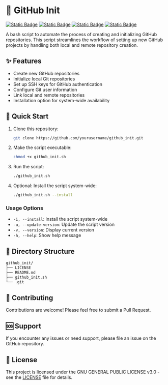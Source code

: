 # 💾 GitHub Init

[![Static Badge](https://img.shields.io/badge/Bash-white?style=flat&logo=gnubash&logoColor=white&logoSize=auto&labelColor=black)](https://www.gnu.org/software/bash/)
[![Static Badge](https://img.shields.io/badge/Linux-white?style=flat&logo=linux&logoColor=white&logoSize=auto&labelColor=black)](https://www.linux.org/)
[![Static Badge](https://img.shields.io/badge/Git-white?style=flat&logo=git&logoColor=white&logoSize=auto&labelColor=black)](https://git-scm.com/)
[![Static Badge](https://img.shields.io/badge/GitHub-white?style=flat&logo=github&logoColor=white&logoSize=auto&labelColor=black)](https://github.com/)

A bash script to automate the process of creating and initializing GitHub repositories. This script streamlines the workflow of setting up new GitHub projects by handling both local and remote repository creation.

## ✨ Features

- Create new GitHub repositories
- Initialize local Git repositories
- Set up SSH keys for GitHub authentication
- Configure Git user information
- Link local and remote repositories
- Installation option for system-wide availability

## 🚀 Quick Start

1. Clone this repository:
   ```bash
   git clone https://github.com/yourusername/github_init.git
   ```

2. Make the script executable:
   ```bash
   chmod +x github_init.sh
   ```

3. Run the script:
   ```bash
   ./github_init.sh
   ```

4. Optional: Install the script system-wide:
   ```bash
   ./github_init.sh --install
   ```

### Usage Options
- `-i, --install`: Install the script system-wide
- `-u, --update-version`: Update the script version
- `-v, --version`: Display current version
- `-h, --help`: Show help message

## 📝 Directory Structure

```bash
github_init/
├── LICENSE
├── README.md
├── github_init.sh
└── .git
```

## 🤝 Contributing

Contributions are welcome! Please feel free to submit a Pull Request.

## 🆘 Support

If you encounter any issues or need support, please file an issue on the GitHub repository.

## 📄 License

This project is licensed under the GNU GENERAL PUBLIC LICENSE v3.0 - see the [LICENSE](LICENSE) file for details.
